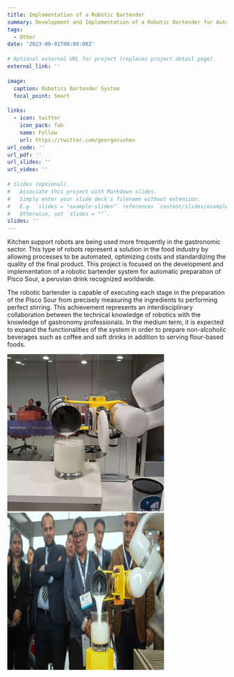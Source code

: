 ```yaml
---
title: Implementation of a Robotic Bartender
summary: Development and Implementation of a Robotic Bartender for Automatic Pisco Sour Preparation
tags:
  - Other
date: '2023-09-01T00:00:00Z'

# Optional external URL for project (replaces project detail page).
external_link: ''

image:
  caption: Robotics Bartender System
  focal_point: Smart

links:
  - icon: twitter
    icon_pack: fab
    name: Follow
    url: https://twitter.com/georgecushen
url_code: ''
url_pdf: ''
url_slides: ''
url_video: ''

# Slides (optional).
#   Associate this project with Markdown slides.
#   Simply enter your slide deck's filename without extension.
#   E.g. `slides = "example-slides"` references `content/slides/example-slides.md`.
#   Otherwise, set `slides = ""`.
slides: ''
---
```

Kitchen support robots are being used more frequently in the gastronomic sector. This type of robots represent a solution in the food industry by allowing processes to be automated, optimizing costs and standardizing the quality of the final product. This project is focused on the development and implementation of a robotic bartender system for automatic preparation of Pisco Sour, a peruvian drink recognized worldwide.

The robotic bartender is capable of executing each stage in the preparation of the Pisco Sour from precisely measuring the ingredients to performing perfect stirring. This achievement represents an interdisciplinary collaboration between the technical knowledge of robotics with the knowledge of gastronomy professionals. In the medium term, it is expected to expand the functionalities of the system in order to prepare non-alcoholic beverages such as coffee and soft drinks in addition to serving flour-based foods. 

<img src= featured2.jpg width= 360 height= 360>
<img src= featured3.jpg width= 360 height= 360>
